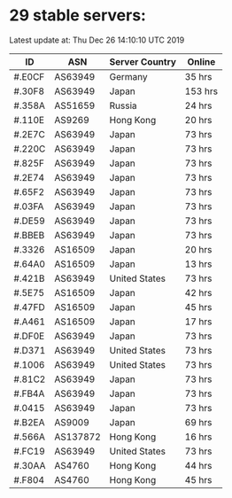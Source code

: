 # 29 stable servers:

Latest update at: Thu Dec 26 14:10:10 UTC 2019

| ID | ASN | Server Country | Online |
| -- | --- | -------------- | ------ |
| #.E0CF | AS63949 | Germany | 35 hrs |
| #.30F8 | AS63949 | Japan | 153 hrs |
| #.358A | AS51659 | Russia | 24 hrs |
| #.110E | AS9269 | Hong Kong | 20 hrs |
| #.2E7C | AS63949 | Japan | 73 hrs |
| #.220C | AS63949 | Japan | 73 hrs |
| #.825F | AS63949 | Japan | 73 hrs |
| #.2E74 | AS63949 | Japan | 73 hrs |
| #.65F2 | AS63949 | Japan | 73 hrs |
| #.03FA | AS63949 | Japan | 73 hrs |
| #.DE59 | AS63949 | Japan | 73 hrs |
| #.BBEB | AS63949 | Japan | 73 hrs |
| #.3326 | AS16509 | Japan | 20 hrs |
| #.64A0 | AS16509 | Japan | 13 hrs |
| #.421B | AS63949 | United States | 73 hrs |
| #.5E75 | AS16509 | Japan | 42 hrs |
| #.47FD | AS16509 | Japan | 45 hrs |
| #.A461 | AS16509 | Japan | 17 hrs |
| #.DF0E | AS63949 | Japan | 73 hrs |
| #.D371 | AS63949 | United States | 73 hrs |
| #.1006 | AS63949 | United States | 73 hrs |
| #.81C2 | AS63949 | Japan | 73 hrs |
| #.FB4A | AS63949 | Japan | 73 hrs |
| #.0415 | AS63949 | Japan | 73 hrs |
| #.B2EA | AS9009 | Japan | 69 hrs |
| #.566A | AS137872 | Hong Kong | 16 hrs |
| #.FC19 | AS63949 | United States | 73 hrs |
| #.30AA | AS4760 | Hong Kong | 44 hrs |
| #.F804 | AS4760 | Hong Kong | 45 hrs |

